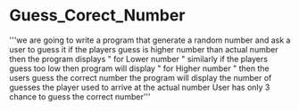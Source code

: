 # Guess_Corect_Number
'''we are going to write a program that generate a random number and ask a user to guess it 
if the players guess is higher number than actual number then the program displays 
" for Lower number " similarly if the players guess too low then program will display 
" for  Higher number  " then the users guess the correct number the program will display
the number of guesses the player used to arrive at the actual number User  has only 3 chance to guess the correct number'''
